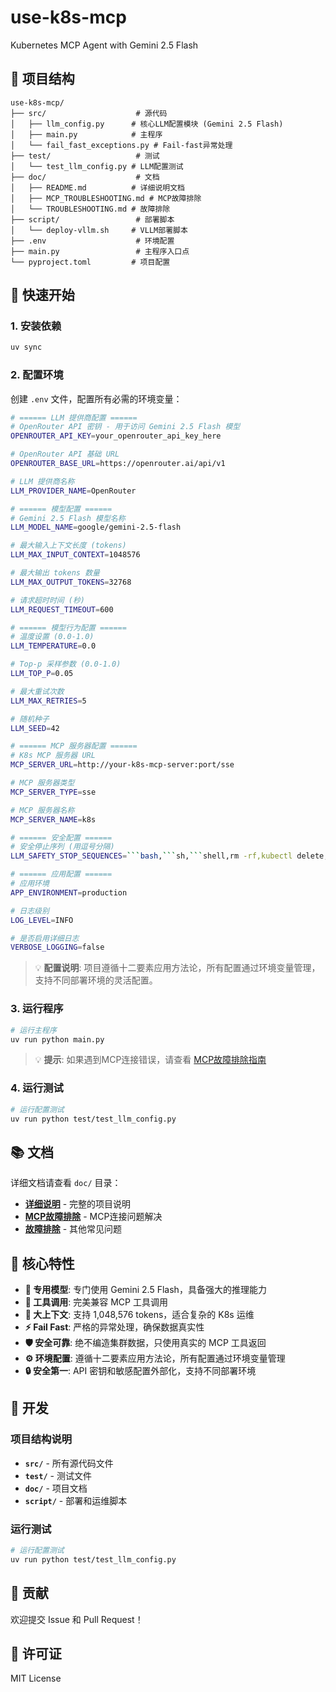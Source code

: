 # use-k8s-mcp

Kubernetes MCP Agent with Gemini 2.5 Flash

## 📁 项目结构

```
use-k8s-mcp/
├── src/                    # 源代码
│   ├── llm_config.py      # 核心LLM配置模块 (Gemini 2.5 Flash)
│   ├── main.py            # 主程序
│   └── fail_fast_exceptions.py # Fail-fast异常处理
├── test/                   # 测试
│   └── test_llm_config.py # LLM配置测试
├── doc/                    # 文档
│   ├── README.md          # 详细说明文档
│   ├── MCP_TROUBLESHOOTING.md # MCP故障排除
│   └── TROUBLESHOOTING.md # 故障排除
├── script/                 # 部署脚本
│   └── deploy-vllm.sh     # VLLM部署脚本
├── .env                    # 环境配置
├── main.py                 # 主程序入口点
└── pyproject.toml         # 项目配置
```

## 🚀 快速开始

### 1. 安装依赖
```bash
uv sync
```

### 2. 配置环境
创建 `.env` 文件，配置所有必需的环境变量：

```bash
# ====== LLM 提供商配置 ======
# OpenRouter API 密钥 - 用于访问 Gemini 2.5 Flash 模型
OPENROUTER_API_KEY=your_openrouter_api_key_here

# OpenRouter API 基础 URL
OPENROUTER_BASE_URL=https://openrouter.ai/api/v1

# LLM 提供商名称
LLM_PROVIDER_NAME=OpenRouter

# ====== 模型配置 ======
# Gemini 2.5 Flash 模型名称
LLM_MODEL_NAME=google/gemini-2.5-flash

# 最大输入上下文长度 (tokens)
LLM_MAX_INPUT_CONTEXT=1048576

# 最大输出 tokens 数量
LLM_MAX_OUTPUT_TOKENS=32768

# 请求超时时间 (秒)
LLM_REQUEST_TIMEOUT=600

# ====== 模型行为配置 ======
# 温度设置 (0.0-1.0)
LLM_TEMPERATURE=0.0

# Top-p 采样参数 (0.0-1.0)
LLM_TOP_P=0.05

# 最大重试次数
LLM_MAX_RETRIES=5

# 随机种子
LLM_SEED=42

# ====== MCP 服务器配置 ======
# K8s MCP 服务器 URL
MCP_SERVER_URL=http://your-k8s-mcp-server:port/sse

# MCP 服务器类型
MCP_SERVER_TYPE=sse

# MCP 服务器名称
MCP_SERVER_NAME=k8s

# ====== 安全配置 ======
# 安全停止序列 (用逗号分隔)
LLM_SAFETY_STOP_SEQUENCES=```bash,```sh,```shell,rm -rf,kubectl delete,docker rmi,sudo rm

# ====== 应用配置 ======
# 应用环境
APP_ENVIRONMENT=production

# 日志级别
LOG_LEVEL=INFO

# 是否启用详细日志
VERBOSE_LOGGING=false
```

> 💡 **配置说明**: 项目遵循十二要素应用方法论，所有配置通过环境变量管理，支持不同部署环境的灵活配置。

### 3. 运行程序
```bash
# 运行主程序
uv run python main.py
```

> 💡 **提示**: 如果遇到MCP连接错误，请查看 [MCP故障排除指南](doc/MCP_TROUBLESHOOTING.md)

### 4. 运行测试
```bash
# 运行配置测试
uv run python test/test_llm_config.py
```

## 📚 文档

详细文档请查看 `doc/` 目录：

- **[详细说明](doc/README.md)** - 完整的项目说明
- **[MCP故障排除](doc/MCP_TROUBLESHOOTING.md)** - MCP连接问题解决
- **[故障排除](doc/TROUBLESHOOTING.md)** - 其他常见问题

## 🔧 核心特性

- **🤖 专用模型**: 专门使用 Gemini 2.5 Flash，具备强大的推理能力
- **🔧 工具调用**: 完美兼容 MCP 工具调用
- **📏 大上下文**: 支持 1,048,576 tokens，适合复杂的 K8s 运维
- **⚡ Fail Fast**: 严格的异常处理，确保数据真实性
- **🛡️ 安全可靠**: 绝不编造集群数据，只使用真实的 MCP 工具返回
- **⚙️ 环境配置**: 遵循十二要素应用方法论，所有配置通过环境变量管理
- **🔒 安全第一**: API 密钥和敏感配置外部化，支持不同部署环境

## 🔧 开发

### 项目结构说明

- **`src/`** - 所有源代码文件
- **`test/`** - 测试文件
- **`doc/`** - 项目文档
- **`script/`** - 部署和运维脚本

### 运行测试

```bash
# 运行配置测试
uv run python test/test_llm_config.py
```

## 🤝 贡献

欢迎提交 Issue 和 Pull Request！

## 📄 许可证

MIT License
